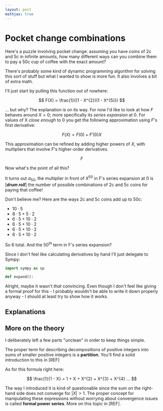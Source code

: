 ```yaml
---
layout: post
mathjax: true
---
```


# Pocket change combinations

Here's a puzzle involving pocket change: assuming you have coins of 2c and 5c in infinite amounts, how many different ways can you combine them to pay a 50c cup of coffee with the exact amount?

There's probably some kind of dynamic programming algorithm for solving this sort of stuff but what I wanted to show is more fun. It also involves a bit of extra math.

I'll just start by pulling this function out of nowhere:

$$ F(X) = \frac{1}{(1 - X^{2})(1 - X^{5})} $$

... but why? The explanation is on its way. For now I'd like to look at how $F$ behaves around $X = 0$; more specifically its _series expansion_ at 0. For values of X _close enough_ to 0 you get the following approximation using $F$'s first derivative:

$$ F(X) = F(0) + F'(0)X $$

This approximation can be refined by adding higher powers of $X$, with multipliers that involve $F$'s higher-order derivatives.

$$ F $$

Now what's the point of all this?

It turns out $a_{50}$, the multiplier in front of $X^{50}$ in F's series expansion at 0 is [_**drum roll**_] the number of possible combinations of 2c and 5c coins for paying that coffee!

Don't believe me? Here are the ways 2c and 5c coins add up to 50c:

- $10 \cdot 5$
- $8 \cdot 5 + 5 \cdot 2$
- $6 \cdot 5 + 10 \cdot 2$
- $6 \cdot 5 + 10 \cdot 2$
- $6 \cdot 5 + 10 \cdot 2$
- $6 \cdot 5 + 10 \cdot 2$

So 6 total. And the $50^{th}$ term in F's series expansion?

Since I don't feel like calculating derivatives by hand I'll just delegate to Sympy:

~~~python
import sympy as sp

def expand():
~~~

Alright, maybe it wasn't _that_ convincing. Even though I don't feel like giving a formal proof for this - I probably wouldn't be able to write it down properly anyway - I should at least try to show how it works.

## Explanations


## More on the theory

I deliberately left a few parts "unclean" in order to keep things simple.

The proper term for describing decompositions of positive integers into sums of smaller positive integers is a **partition**. You'll find a solid introduction to this in [REF]

As for this formula right here:

$$ \frac{1}{1 - X} = 1 + X + X^{2} + X^{3} + X^{4} ... $$

The way I introduced it is kind of questionable since the sum on the right-hand side does not converge for $|X| > 1$. The proper concept for manipulating these expressions without worrying about convergence issues is called **formal power series**. More on this topic in [REF].
